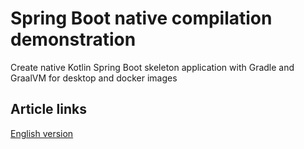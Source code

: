 # Spring Boot native compilation demonstration
Create native Kotlin Spring Boot skeleton application with Gradle and GraalVM for desktop and docker images

## Article links
[English version](https://habr.com/en/articles/760174/)

